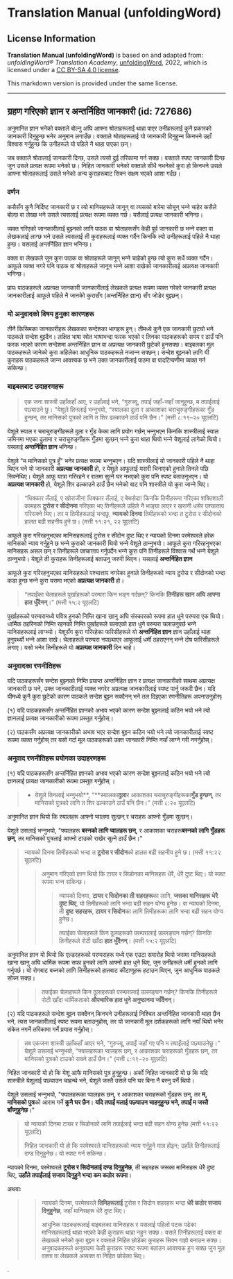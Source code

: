 # Translation Manual (unfoldingWord)

## License Information

**Translation Manual (unfoldingWord)** is based on and adapted from: _unfoldingWord® Translation Academy_, [unfoldingWord](https://unfoldingword.org/utw), 2022, which is licensed under a [CC BY-SA 4.0 license](https://creativecommons.org/licenses/by-sa/4.0/legalcode.en).

This markdown version is provided under the same license.



--------------------------------

## ग्रहण गरिएको ज्ञान र अन्तर्निहित जानकारी (id: 727686)

अनुमानित ज्ञान भनेको वक्ताले बोल्नु अघि आफ्ना श्रोताहरूलाई थाहा पाएर उनीहरूलाई कुनै प्रकारको जानकारी दिनुहुन्छ भनेर अनुमान लगाउँछ। वक्ताले श्रोताहरूलाई यो जानकारी दिनुहुन्‍न किनभने उहाँ विश्‍वास गर्नुहुन्छ कि उनीहरूले यो पहिले नै थाहा पाएका छन्।

जब वक्ताले श्रोतालाई जानकारी दिन्छ, उसले त्यसो दुई तरिकामा गर्न सक्छ। वक्ताले स्पष्ट जानकारी दिन्छ जुन उसले प्रत्यक्ष रूपमा भनेको छ। निहित जानकारी भनेको वक्ताले सीधै नभनेको कुरा हो किनभने उसले आफ्ना श्रोताहरूलाई उसले भनेको अन्य कुराहरूबाट सिक्न सक्षम भएको आशा गर्दछ।

### वर्णन

कसैसँग कुनै निर्दिष्ट जानकारी छ र त्यो मानिसहरूले जानून् वा त्यसको बारेमा सोचून् भन्‍ने चाहेर कसैले बोल्छ वा लेख्छ भने उसले त्यसलाई प्रत्यक्ष रूपमा व्यक्त गर्छ। यसैलाई प्रत्यक्ष जानकारी भनिन्छ।

व्यक्त गरिएको जानकारीलाई बुझ्‍नको लागि पाठक वा श्रोताहरूसँग केही पूर्व जानकारी छ भन्‍ने वक्ता वा लेखकलाई लाग्छ भने उसले त्यसलाई ती कुराहरूलाई व्यक्त गर्दैन किनकि त्यो उनीहरूलाई पहिले नै थाहा हुन्छ। यसलाई अन्तर्निहित ज्ञान भनिन्छ।

वक्ता वा लेखकले जुन कुरा पाठक वा श्रोताहरूले जानून् भन्‍ने चाहेको हुन्छ त्यो कुरा सधैं व्यक्त गर्दैन। आफूले व्यक्त नगरे पनि पाठक वा श्रोताहरूले जानून भन्‍ने आशा राखेको जानकारीलाई अप्रत्यक्ष जानकारी भनिन्छ।

प्रायः पाठकहरूले अप्रत्यक्ष जानकारी जानकारीलाई लेखकले प्रत्यक्ष रूपमा व्यक्त गरेको जानकारी प्रत्यक्ष जानकारीलाई आफूले पहिले नै जानकेो कुरासँग (अन्तर्निहित ज्ञान) सँग जोडेर बुझ्छन्।

### यो अनुवादको विषय हुनुका कारणहरू

तीनै किसिमका जानकारीहरू लेखकका सन्देशका भागहरू हुन्। तीमध्ये कुनै एक जानकारी छुट्यो भने पाठकले सन्देश बुझ्दैन। लक्षित भाषा स्रोत भाषाभन्दा फरक भएको र तिनका पाठकहरूको समय र ठाउँ पनि फरक भएको कारण सन्देशमा अन्तर्निहित ज्ञान वा अप्रत्यक्ष जानकारी छुटेको हुनसक्छ। बाइबलका मूल पाठकहरूले जानेको कुरा अहिलेका आधुनिक पाठकहरूले नजान्‍न सक्छन्। सन्देश बुझ्‍नको लागि यी कुराहरू पाठकहरूले जान्‍न आवश्यक छ भने उक्त जानकारीलाई पाठमा वा पादटिप्पणीमा व्यक्त गर्न सकिन्छ।

### बाइबलबाट उदाहरणहरू

> एक जना शास्‍त्री उहाँकहाँ आए, र उहाँलाई भने, “गुरुज्‍यू, तपाईं जहाँ\-जहाँ जानुहुन्‍छ, म तपाईंलाई पछ्याउने छु। ”येशूले तिनलाई भन्‍नुभयो, “स्‍यालका दुला र आकाशका चराचुरुङ्गीहरूका गुँड हुन्‍छन्, तर मानिसको पुत्रको लागि त शिर ढल्‍काउने ठाउँ पनि छैन।” (मत्ती ८:१९–२० यूएलटि)

येशूले स्याल र चराचुरुङ्गीहरूले दुला र गुँड केका लागि प्रयोग गर्छन् भन्‍नुभएन किनकि शास्त्रीलाई स्याल जमिनमा भएका दुलामा र चराचुरुङ्गीहरू गुँडमा सुत्छन् भन्‍ने कुरा थाहा थियो भन्‍ने येशूलाई लागेको थियो। यसलाई **अन्तर्निहित ज्ञान** भनिन्छ।

येशुले "म मानिसको पुत्र हुँ" भनेर प्रत्यक्ष रूपमा भन्‍नुभएन। यदि शास्त्रीलाई यो जानकारी पहिले नै थाहा थिएन भने यो जानकारी **अप्रत्यक्ष जानकारी** हो, र येशूले आफूलाई यसरी चिनाएको हुनाले तिनले पछि सिक्‍नेथिए। येशूले आफू यात्रा गरिरहने र रातमा सुत्‍ने घर नभएको कुरा पनि स्पष्ट बताउनुभएन। यो **अप्रत्यक्ष जानकारी** हो, येशूले शिर ढल्काउने ठाउँ छैन भनेको बाट पनि शास्त्रीले यो कुरा जान्‍‍ने थिए।

> “धिक्‍कार तँलाई, ए खोराजीन! धिक्‍कार तँलाई, ए बेथसेदा! किनकि तिमीहरूमा गरिएका शक्तिशाली कामहरू **टुरोस र सीदोनमा** गरिएका भए तिनीहरूले उहिले नै भाङ्‌ग्रा लाएर र खरानी धसेर पश्‍चात्ताप गरिसक्‍ने थिए। तर म तिमीहरूलाई भन्‍दछु, **न्‍यायको दिनमा** तिमीहरूको भन्‍दा त टुरोस र सीदोनको हालत बढी सहनीय हुने छ। (मत्ती ११:२१, २२ यूएलटि)

आफूले कुरा गरिरहनुभएका मानिसहरूलाई टुरोस र सीदोन दुष्ट थिए र न्यायको दिनमा परमेश्‍वरले हरेक मानिसको न्याय गर्नुहुने छ भन्‍ने कुराको जानकारी थियो भन्‍ने येशूले ठान्‍नुभयो। आफूले कुरा गरिरहनुभएका मानिसहरू असल छन् र तिनीहरूले पश्‍चात्ताप गर्नुपर्दैन भन्‍ने कुरा पनि तिनीहरूले विश्‍वास गर्थे भन्‍ने येशूले ठान्‍नुभयो। येशूले ती कुराहरू तिनीहरूलाई बताउनु जरुरी थिएन। यसलाई **अन्तर्निहित ज्ञान**

आफूले कुरा गरिरहनुभएका मानिसहरूले पश्‍चात्ताप नगरेका हुनाले तिनीहरूको न्याय टुरोस र सीदोनको भन्दा कडा हुन्छ भन्‍ने कुरा यसमा भएको **अप्रत्यक्ष जानकारी** हो।

> “तपाईंका चेलाहरूले पुर्खाहरूको परम्‍परा किन भङ्ग गर्दछन्? किनकि **तिनीहरू खान अघि आफ्‍ना हात धुँदैनन्‌**।” (मत्ती १५:२ यूएलटि)

पुर्खाहरूको परम्परामध्ये पवित्र हुनको निम्ति खाना खानु अघि संस्कारको रूपमा हात धुने परम्परा एक थियो। धार्मिक ठहरिनको निम्ति रहनको निम्ति पुर्खाहरूले चलाएको हात धुने परम्परा चलाउनुपर्छ भन्‍ने मानिसहरूलाई लाग्थ्यो। येशूसँग कुरा गरिरहेका फरिसीहरूले यो **अन्तर्निहित ज्ञान** ज्ञान उहाँलाई थाहा हुनुपर्थ्यो भन्‍ने आशा राखे। चेलाहरूले परम्परा नपछ्याएर आफूलाई धर्मी ठहराएनन् भन्‍ने दोष फरिसीहरूले लगाए। यसो भनेर तिनीहरूले यो **अप्रत्यक्ष जानकारी** दिन चाहे।

### अनुवादका रणनीतिहरू

यदि पाठकहरूसँग सन्देश बुझ्‍नको निम्ति प्रयाप्त अन्तर्निहित ज्ञान र प्रत्यक्ष जानकारीको साथमा अप्रत्यक्ष जानकारी छ भने, उक्त जानकारीलाई व्यक्त नगरेर अप्रत्यक्ष जानकारीलाई स्पष्ट पार्नु जरूरी छैन। यदि यीमध्ये कुनै कुरा छुटेको कारण पाठकले सन्देश बुझ्‍न सक्दैनन् भने तल दिइएका रणनीतिहरू अपनाउनुहोस्ः

(१) यदि पाठकहरूसँग अन्तर्निहित ज्ञानको अभाव भएको कारण सन्देश बुझ्‍नलाई कठिन भयो भने त्यो ज्ञानलाई प्रत्यक्ष जानकारीको रूपमा प्रस्तुत गर्नुहोस्।

(२) पाठकसँग अप्रत्यक्ष जानकारीको अभाव भएर सन्देश बुझ्‍न कठिन भयो भने त्यो जानकारीलाई स्पष्ट रूपमा व्यक्त गर्नुहोस् तर यसो गर्दा मूल पाठकहरूको उक्त जानकारी निम्ति नयाँ लाग्‍ने गरी नगर्नुहोस्।

### अनुवाद रणनीतिहरू प्रयोगका उदाहरणहरू

(१) यदि पाठकहरूसँग अन्तर्निहित ज्ञानको अभाव भएको कारण सन्देश बुझ्‍नलाई कठिन भयो भने त्यो ज्ञानलाई प्रत्यक्ष जानकारीको रूपमा प्रस्तुत गर्नुहोस् ।

> * येशूले तिनलाई भन्‍नुभयो\*\*, “\*\*स्‍यालका**दुला**र आकाशका चराचुरुङ्गीहरूका**गुँड हुन्‍छन्**, तर मानिसको पुत्रको लागि त शिर ढल्‍काउने ठाउँ पनि छैन।” (मत्ती ८:२० यूएलटि)

अनुमानित ज्ञान थियो कि स्यालहरू आफ्नो प्वालमा सुत्छन् र चराहरू आफ्नो गुँडमा सुत्छन्।

येशूले उसलाई भन्‍नुभयो, "फ्यालहरू **बस्‍नको लागि प्वालहरू छन्**, र आकाशका चराहरू**बस्‍नको** **लागि** **गुँडहरू छन्**, तर मानिसको पुत्रलाई आफ्नो टाउको राखेर सुत्‍ने ठाउँ छैन।"

> न्‍यायको दिनमा तिमीहरूको भन्‍दा त **टुरोस र सीदोन**को हालत बढी सहनीय हुने छ। (मत्ती ११:२२ यूएलटि)
> 
> 
> > अनुमान गरिएको ज्ञान थियो कि टायर र सिडोनका मानिसहरू धेरै, धेरै दुष्ट थिए। यो स्पष्ट रूपमा भन्‍न सकिन्छ।
> > 
> > 
> > > न्यायको दिनमा, **टायर र सिदोनका ती सहरहरू**का लागि, **जसका मानिसहरू धेरै दुष्ट थिए**, यो तिमीहरूको लागि भन्दा बढी सहन योग्य हुनेछ। वा न्यायको दिनमा, ती **दुष्ट सहरहरू**, **टायर र सिदोन**का लागि तिमीहरूका लागि भन्दा बढी सहन योग्य हुनेछ।
> > > 
> > > तपाईका चेलाहरूले किन ठूलाहरूको परम्परालाई उल्लङ्घन गर्छन्? किनकि तिनीहरूले रोटी खाँदा **हात धुँदैनन्**। (मत्ती १५:२ यूएलटि)

अनुमानित ज्ञान यो थियो कि एल्डरहरूको परम्पराहरू मध्ये एक एउटा समारोह थियो जसमा मानिसहरूले खाना खानु अघि धार्मिक रूपमा सफा हुनको लागि आफ्नो हात धुने थिए, जुन उनीहरूले धर्मी हुनको लागि गर्नुपर्छ। यो रोगबाट बच्‍नको लागि तिनीहरूको हातबाट कीटाणुहरू हटाउन थिएन, जुन आधुनिक पाठकले सोच्‍न सक्छ।

> > तपाईका चेलाहरूले किन ठूलाहरूको परम्परालाई उल्लङ्घन गर्छन्? किनकि तिनीहरूले रोटी खाँदा धार्मिकताको **औपचारिक हात धुने अनुष्ठानमा जाँदैनन्**।

(२) यदि पाठकहरूले सन्देश बुझ्‍न सक्दैनन् किनभने उनीहरूलाई निश्‍चित अन्तर्निहित जानकारी थाहा छैन भने, त्यस जानकारीलाई स्पष्ट रूपमा बताउनुहोस्, तर यो जानकारी मूल दर्शकहरूको लागि नयाँ थियो भनेर संकेत नगर्ने तरिकामा गर्ने प्रयास गर्नुहोस्।

> तब एकजना शास्त्री उहाँकहाँ आएर भने, “गुरुज्यू, तपाईं जहाँ गए पनि म तपाईंलाई पछ्याउनेछु।” येशूले उसलाई भन्‍नुभयो, "फ्यालहरूका प्वालहरू छन्, र आकाशका चराहरूको गुँडहरू छन्, तर मानिसको पुत्रको टाउको राख्‍ने ठाउँ छैन।" (मत्ती ८:१९–२० यूएलटि)

निहित जानकारी यो हो कि येशू आफै मानिसको पुत्र हुनुहुन्छ। अर्को निहित जानकारी यो छ कि यदि शास्त्रीले येशूलाई पछ्याउन चाहन्थे भने, येशूले जस्तै उसले पनि घर बिना नै बस्‍नु पर्ने थियो।

येशूले उसलाई भन्‍नुभयो, "फ्यालहरूका प्वालहरू छन्, र आकाशका चराहरूको गुँडहरू छन्, तर **म, मानिसको पुत्र**को आराम गर्ने **कुनै घर छैन**। **यदि तपाईं मलाई पछ्याउन चाहनुहुन्छ भने, तपाईं म जस्तै बाँच्‍नुहुनेछ**।"

> यो न्यायको दिनमा टायर र सिडोनको लागि तपाईलाई भन्दा बढी सहन योग्य हुनेछ (मत्ती ११:२२ यूएलटि)
> 
> निहित जानकारी यो हो कि परमेश्‍वरले मानिसहरूको न्याय गर्नुहुने मात्र होइन; उहाँले तिनीहरूलाई दण्ड दिनुहुनेछ। यो स्पष्ट गर्न सकिन्छ।

न्यायको दिनमा, परमेश्‍वरले **टुरोस र सिदोनलाई दण्ड दिनुहुनेछ**, ती सहरहरू जसका मानिसहरू धेरै दुष्ट थिए, **उहाँले तपाईंलाई सजाय दिनुहुने भन्दा कम कठोर रूपमा**।

अथवाः

> > न्यायको दिनमा, परमेश्‍वरले **तिमिहरूलाई** टुरोस र सिदोन शहरहरू भन्दा **धेरै कठोर सजाय दिनुहुनेछ**, जहाँ मानिसहरू धेरै दुष्ट थिए।
> > 
> > आधुनिक पाठकहरूलाई बाइबलका मानिसहरू र यसलाई पहिलो पटक पढेका मानिसहरूलाई थाहा भएको केही कुराहरू थाहा नहुन सक्छ। यसले तिनीहरूलाई वक्ता वा लेखकले भनेको कुरा बुझ्‍न र वक्ताले निहित छोडेका कुराहरू सिक्न गाह्रो बनाउन सक्छ। अनुवादकहरूले अनुवादमा केही कुराहरू स्पष्ट रूपमा बताउन आवश्यक हुन सक्छ जुन मूल वक्ता वा लेखकले अव्यक्त वा निहित छोडेका थिए।

.


